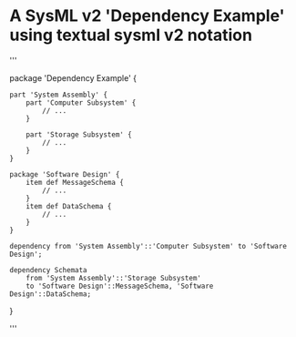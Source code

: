 # A SysML v2 'Dependency Example' using textual sysml v2 notation

'''

package 'Dependency Example' {
	
	part 'System Assembly' {
		part 'Computer Subsystem' {
			// ...
		}
		
		part 'Storage Subsystem' {
			// ...
		}
	}
	
	package 'Software Design' {
		item def MessageSchema {
			// ...
		}
		item def DataSchema {
			// ...
		}
	}
	
	dependency from 'System Assembly'::'Computer Subsystem' to 'Software Design';
	
	dependency Schemata 
		from 'System Assembly'::'Storage Subsystem' 
		to 'Software Design'::MessageSchema, 'Software Design'::DataSchema;
}

'''
